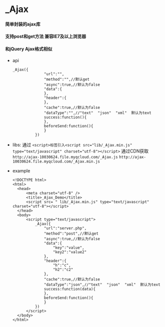 _Ajax
====

#### 简单封装的ajax库

#### 支持post和get方法 兼容IE7及以上浏览器

#### 和jQuery Ajax格式相似


* api

  ```
  _Ajax({
                "url":"",
                "method":"",//默认get
                "async":true,//默认为false
                "data":{
                },
                "header":{                    
                },
                "cache":true,//默认为false
                "dataType":"",//"text"  "json"  "xml"  默认为text
                success:function(){
                },
                beforeSend:function(){
                }
            })
  ```

* libs: 通过 `<script>标签引入<script src="lib/_Ajax.min.js" type="text/javascript" charset="utf-8"></script>`
                通过CDN获取`http://ajax-10030624.file.myqcloud.com/_Ajax.js` `http://ajax-10030624.file.myqcloud.com/_Ajax.min.js`

* example

  ```
  <!DOCTYPE html>
  <html>
    <head>
        <meta charset="utf-8" />
        <title>_Ajax_Demo</title>
        <script src= " lib/_Ajax.min.js" type="text/javascript" charset="utf-8"></script>
    </head>
    <body>
        <script type="text/javascript">
            _Ajax({
                "url":"server.php",
                "method":"post",//默认get
                "async":true,//默认为false
                "data":{
                    "key":"value",
                    "key2":"value2"
                },
                "header":{
                    "h":"c",
                    "h2":"c2"                    
                },
                "cache":true,//默认为false
                "dataType":"json",//"text"  "json"  "xml"  默认为text
                success:function(data){
                },
                beforeSend:function(){
                }
            })
        </script>
    </body>
  </html>
  ```